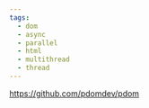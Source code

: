 ```yaml
---
tags:
  - dom
  - async
  - parallel
  - html
  - multithread
  - thread
---
```

https://github.com/pdomdev/pdom

